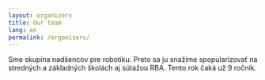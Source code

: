 ```yaml
---
layout: organizers
title: Our team
lang: en
permalink: /organizers/
---
```

Sme skupina nadšencov pre robotiku. Preto sa ju snažíme spopularizovať na stredných a základných školách aj sútažou RBA. Tento rok čaká už 9 ročník.
